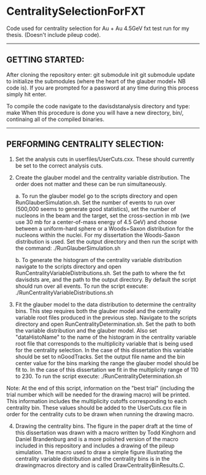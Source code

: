 # CentralitySelectionForFXT
Code used for centrality selection for Au + Au 4.5GeV fxt test run for my thesis. (Doesn't include pileup code).

--------------------------------------------------------------------------------------------------------------
GETTING STARTED:
-------------------------------------------------------------------------------------------------------------

After cloning the repository enter:
	git submodule init
	git submodule update
to initialize the submodules (where the heart of the glauber model+ NB code is).
If you are prompted for a password at any time during this process simply hit enter.

To compile the code navigate to the davisdstanalysis directory and type:
	make
When this procedure is done you will have a new directory, bin/, continaing all of
the compiled binaries.


--------------------------------------------------------------------------------------------------------------
PERFORMING CENTRALITY SELECTION:
-------------------------------------------------------------------------------------------------------------

1. Set the analysis cuts in userfiles/UserCuts.cxx. These should currently be set to the correct analysis cuts.

2. Create the glauber model and the centrality variable distribution. The order does not matter and these can be run simultaneously.

	a. To run the glauber model go to the scripts directory and open RunGlauberSimulation.sh. Set the number of events to run over (500,000 seems to generate good statistics), set the number of nucleons in the beam and the target, set the cross-section in mb (we use 30 mb for a center-of-mass energy of 4.5 GeV) and choose between a uniform-hard sphere or a Woods=Saxon distribution for the nucleons within the nuclei. For my dissertation the Woods-Saxon distribution is used. Set the output directory and then run the script with the command: ./RunGlauberSimulation.sh

	b. To generate the histogram of the centrality variable distribution navigate to the scripts directory and open RunCentralityVariableDistributions.sh. Set the path to where the fxt davisdsts are, and the path to the output directory. By default the script should run over all events. To run the script execute: ./RunCentralityVariableDistributions.sh

3. Fit the glauber model to the data distribution to determine the centrality bins. This step requires both the glauber model and the centrality variable root files produced in the previous step. Navigate to the scripts directory and open RunCentralityDetermination.sh. Set the path to both the variable distribution and the glauber model. Also set "dataHistoName" to the name of the histogram in the centrality variable root file that corresponds to the multiplicity variable that is being used for the centrality selection. In the case of this dissertation this variable should be set to nGoodTracks. Set the output file name and the bin center value for the bins marking the range the glauber model should be fit to. In the case of this dissertation we fit in the multiplicity range of 110 to 230. To run the script execute: ./RunCentralityDetermination.sh 

Note: At the end of this script, information on the "best trial" (including the trial number which will be needed for the drawing macro) will be printed. This information includes the multiplicity cutoffs corresponding to each centrality bin. These values should be added to the UserCuts.cxx file in order for the centrality cuts to be drawn when running the drawing macro.

4. Drawing the centrality bins. The figure in the paper draft at the time of this dissertation was drawn with a macro written by Todd Kinghorn and Daniel Brandenburg and is a more polished version of the macro included in this repository and includes a drawing of the pileup simulation. The macro used to draw a simple figure illustrating the centrality variable distribution and the centrality bins is in the drawingmacros directory and is called DrawCentralityBinResults.C. 




